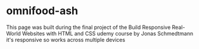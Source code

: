 # omnifood-ash
This page was built during the final project of the Build Responsive Real-World Websites with HTML and CSS udemy course by Jonas Schmedtmann it's responsive so works
across multiple devices
